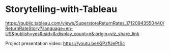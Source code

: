 # Storytelling-with-Tableau
https://public.tableau.com/views/SuperstoreReturnRates_17120943550440/ReturnRateStory?:language=en-US&publish=yes&:sid=&:display_count=n&:origin=viz_share_link

Project presentation video:
https://youtu.be/KjPzfUePtSc
